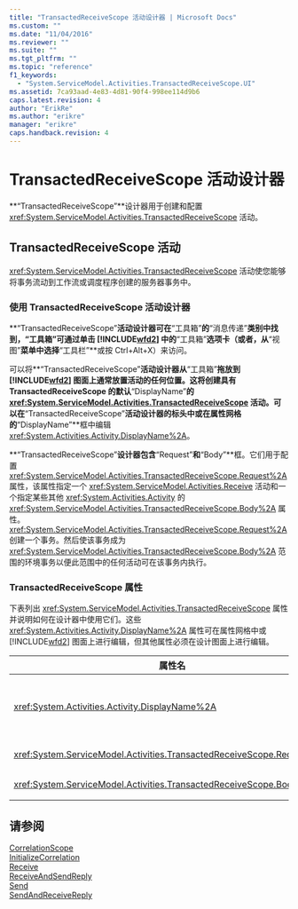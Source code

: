 ```yaml
---
title: "TransactedReceiveScope 活动设计器 | Microsoft Docs"
ms.custom: ""
ms.date: "11/04/2016"
ms.reviewer: ""
ms.suite: ""
ms.tgt_pltfrm: ""
ms.topic: "reference"
f1_keywords: 
  - "System.ServiceModel.Activities.TransactedReceiveScope.UI"
ms.assetid: 7ca93aad-4e83-4d81-90f4-998ee114d9b6
caps.latest.revision: 4
author: "ErikRe"
ms.author: "erikre"
manager: "erikre"
caps.handback.revision: 4
---
```

# TransactedReceiveScope 活动设计器
**“TransactedReceiveScope”**设计器用于创建和配置 <xref:System.ServiceModel.Activities.TransactedReceiveScope> 活动。  
  
## TransactedReceiveScope 活动  
 <xref:System.ServiceModel.Activities.TransactedReceiveScope> 活动使您能够将事务流动到工作流或调度程序创建的服务器事务中。  
  
### 使用 TransactedReceiveScope 活动设计器  
 **“TransactedReceiveScope”**活动设计器可在**“工具箱”**的**“消息传递”**类别中找到，“工具箱”可通过单击 [!INCLUDE[wfd2](../workflow-designer/includes/wfd2_md.md)] 中的**“工具箱”**选项卡（或者，从**“视图”**菜单中选择**“工具栏”**或按 Ctrl\+Alt\+X）来访问。  
  
 可以将**“TransactedReceiveScope”**活动设计器从**“工具箱”**拖放到 [!INCLUDE[wfd2](../workflow-designer/includes/wfd2_md.md)] 图面上通常放置活动的任何位置。这将创建具有 TransactedReceiveScope 的默认**“DisplayName”**的 <xref:System.ServiceModel.Activities.TransactedReceiveScope> 活动。可以在**“TransactedReceiveScope”**活动设计器的标头中或在属性网格的**“DisplayName”**框中编辑 <xref:System.Activities.Activity.DisplayName%2A>。  
  
 **“TransactedReceiveScope”**设计器包含**“Request”**和**“Body”**框。它们用于配置 <xref:System.ServiceModel.Activities.TransactedReceiveScope.Request%2A> 属性，该属性指定一个 <xref:System.ServiceModel.Activities.Receive> 活动和一个指定某些其他 <xref:System.Activities.Activity> 的 <xref:System.ServiceModel.Activities.TransactedReceiveScope.Body%2A> 属性。<xref:System.ServiceModel.Activities.TransactedReceiveScope.Request%2A> 创建一个事务。然后使该事务成为 <xref:System.ServiceModel.Activities.TransactedReceiveScope.Body%2A> 范围的环境事务以便此范围中的任何活动可在该事务内执行。  
  
### TransactedReceiveScope 属性  
 下表列出 <xref:System.ServiceModel.Activities.TransactedReceiveScope> 属性并说明如何在设计器中使用它们。这些 <xref:System.Activities.Activity.DisplayName%2A> 属性可在属性网格中或 [!INCLUDE[wfd2](../workflow-designer/includes/wfd2_md.md)] 图面上进行编辑，但其他属性必须在设计图面上进行编辑。  
  
|属性名|必需|用法|  
|---------|--------|--------|  
|<xref:System.Activities.Activity.DisplayName%2A>|False|<xref:System.ServiceModel.Activities.TransactedReceiveScope> 活动的可选友好名称。默认值为 TransactedReceiveScope。<br /><br /> 虽然 <xref:System.Activities.Activity.DisplayName%2A> 名称不是绝对必需的，但最好使用显示名称。|  
|<xref:System.ServiceModel.Activities.TransactedReceiveScope.Request%2A>|True|将 <xref:System.ServiceModel.Activities.Receive> 活动放置在活动设计器图面上的**“Request”**块中。|  
|<xref:System.ServiceModel.Activities.TransactedReceiveScope.Body%2A>|False|将 <xref:System.Activities.Activity> 活动放置在活动设计器图面上的**“Body”**块中。|  
  
## 请参阅  
 [CorrelationScope](../workflow-designer/correlationscope-activity-designer.md)   
 [InitializeCorrelation](../workflow-designer/initializecorrelation-activity-designer.md)   
 [Receive](../workflow-designer/receive-activity-designer.md)   
 [ReceiveAndSendReply](../workflow-designer/receiveandsendreply-template-designer.md)   
 [Send](../workflow-designer/send-activity-designer.md)   
 [SendAndReceiveReply](../workflow-designer/sendandreceivereply-template-designer.md)